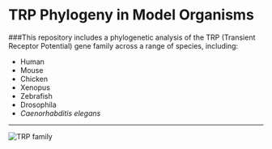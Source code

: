# TRP Phylogeny in Model Organisms

###This repository includes a phylogenetic analysis of the TRP (Transient Receptor Potential) gene family across a range of species, including:

- Human  
- Mouse  
- Chicken  
- Xenopus  
- Zebrafish  
- Drosophila  
- _Caenorhabditis elegans_
  
----------------------------

![TRP family](![image](https://github.com/user-attachments/assets/02e24e77-0064-4396-8dea-16eaea39fd1b)
)
